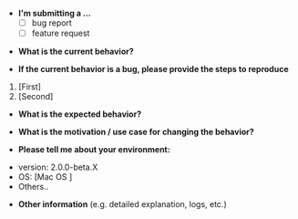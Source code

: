 * **I'm submitting a ...**
  * [ ] bug report
  * [ ] feature request

- **What is the current behavior?**

- **If the current behavior is a bug, please provide the steps to reproduce**

1. [First]
2. [Second]

* **What is the expected behavior?**

- **What is the motivation / use case for changing the behavior?**

* **Please tell me about your environment:**

- version: 2.0.0-beta.X
- OS: [Mac OS ]
- Others..

* **Other information** (e.g. detailed explanation, logs, etc.)
